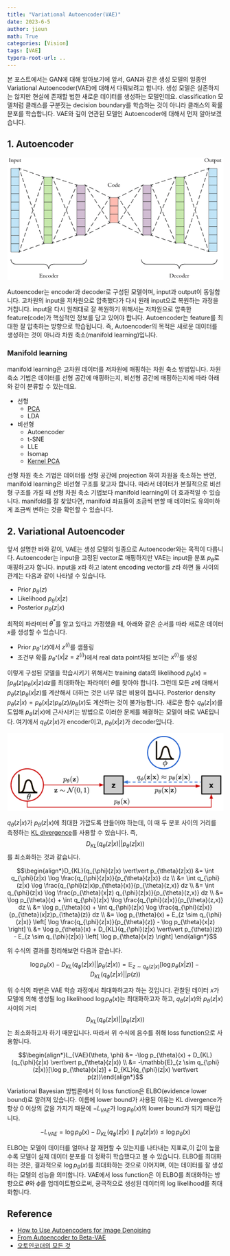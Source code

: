```yaml
---
title: "Variational Autoencoder(VAE)"
date: 2023-6-5
author: jieun
math: True
categories: [Vision]
tags: [VAE]
typora-root-url: ..
---
```


본 포스트에서는 GAN에 대해 알아보기에 앞서, GAN과 같은 생성 모델의 일종인 Variational Autoencoder(VAE)에 대해서 다뤄보려고 합니다. 생성 모델은 실존하지는 않지만 현실에 존재할 법한 새로운 데이터를 생성하는 모델인데요. classification 모델처럼 클래스를 구분짓는 decision boundary를 학습하는 것이 아니라 클래스의 확률 분포를 학습합니다. VAE와 깊이 연관된 모델인 Autoencoder에 대해서 먼저 알아보겠습니다.

## 1. Autoencoder

![](/assets/img/gan/ae.png)

Autoencoder는 encoder과 decoder로 구성된 모델이며, input과 output이 동일합니다. 고차원의 input을 저차원으로 압축했다가 다시 원래 input으로 복원하는 과정을 거칩니다. input을 다시 원래대로 잘 복원하기 위해서는 저차원으로 압축한 feature(code)가 핵심적인 정보를 담고 있어야 합니다. Autoencoder는 feature를 최대한 잘 압축하는 방향으로 학습됩니다. 즉, Autoencoder의 목적은 새로운 데이터를 생성하는 것이 아니라 차원 축소(manifold learning)입니다.

### Manifold learning

manifold learning은 고차원 데이터를 저차원에 매핑하는 차원 축소 방법입니다. 차원 축소 기법은 데이터를 선형 공간에 매핑하는지, 비선형 공간에 매핑하는지에 따라 아래와 같이 분류할 수 있는데요.

- 선형
  - [PCA](https://jieun121070.github.io/posts/PCA/)
  - LDA
- 비선형
  - Autoencoder
  - t-SNE
  - LLE
  - Isomap
  - [Kernel PCA](https://jieun121070.github.io/posts/Kernel-PCA/)

선형 차원 축소 기법은 데이터를 선형 공간에 projection 하여 차원을 축소하는 반면, manifold learning은 비선형 구조를 찾고자 합니다. 따라서 데이터가 본질적으로 비선형 구조를 가질 때 선형 차원 축소 기법보다 manifold learning이 더 효과적일 수 있습니다. manifold를 잘 찾았다면, manifold 좌표들이 조금씩 변할 때 데이터도 유의미하게 조금씩 변하는 것을 확인할 수 있습니다.

## 2. Variational Autoencoder

앞서 설명한 바와 같이, VAE는 생성 모델의 일종으로 Autoencoder와는 목적이 다릅니다. Autoencoder는 input을 고정된 vector로 매핑하지만 VAE는 input을 분포 $p_{\theta}$로 매핑하고자 합니다. input을 $x$라 하고 latent encoding vector를 $z$라 하면 둘 사이의 관계는 다음과 같이 나타낼 수 있습니다.

- Prior $p_{\theta}(z)$
- Likelihood $p_{\theta}(x \vert z)$
- Posterior $p_{\theta}(z \vert x)$

최적의 파라미터 $\theta^*$를 알고 있다고 가정했을 때, 아래와 같은 순서를 따라 새로운 데이터 $x$를 생성할 수 있습니다.

- Prior $p_{\theta^*}(z)$에서 $z^{(i)}$를 샘플링
- 조건부 확률 $p_{\theta^*}(x \vert z=z^{(i)})$에서 real data point처럼 보이는 $x^{(i)}$를 생성

이렇게 구성된 모델을 학습시키기 위해서는 training data의 likelihood $p_{\theta}(x)=\int{p_{\theta}(z)p_{\theta}(x \vert z)}dz$를 최대화하는 파라미터 $\theta$를 찾아야 합니다. 그런데 모든 $z$에 대해서 $p_{\theta}(z)p_{\theta}(x \vert z)$를 계산해서 더하는 것은 너무 많은 비용이 듭니다. Posterior density $p_{\theta}(z \vert x)=p_{\theta}(x \vert z)p_{\theta}(z)/p_{\theta}(x)$도 계산하는 것이 불가능합니다. 새로운 함수 $q_{\theta}(z \vert x)$를 도입해 $p_{\theta}(z \vert x)$에 근사시키는 방법으로 이러한 문제를 해결하는 모델이 바로 VAE입니다. 여기에서 $q_{\theta}(z \vert x)$가 encoder이고, $p_{\theta}(x \vert z)$가 decoder입니다.

![](/assets/img/gan/vae.png)



$q_{\theta}(z \vert x)$가 $p_{\theta}(z \vert x)$에 최대한 가깝도록 만들어야 하는데, 이 때 두 분포 사이의 거리를 측정하는 [KL divergence](https://jieun121070.github.io/posts/%EB%B6%84%ED%8F%AC-%EA%B0%84%EC%9D%98-%EA%B1%B0%EB%A6%AC%EB%A5%BC-%EC%B8%A1%EC%A0%95%ED%95%98%EB%8A%94-%EB%B0%A9%EB%B2%95%EB%93%A4/)를 사용할 수 있습니다. 즉, $$D_{KL}(q_{\theta}(z \vert x) \vert\vert p_{\theta}(z \vert x))$$를 최소화하는 것과 같습니다.

$$\begin{align*}D_{KL}(q_{\phi}(z|x) \vert\vert p_{\theta}(z|x)) &= \int q_{\phi}(z|x) \log \frac{q_{\phi}(z|x)}{p_{\theta}(z|x)} dz \\
&= \int q_{\phi}(z|x) \log \frac{q_{\phi}(z|x)p_{\theta}(x)}{p_{\theta}(z,x)} dz \\
&= \int q_{\phi}(z|x) \log \frac{p_{\theta}(x|z) q_{\phi}(z|x)}{p_{\theta}(z,x)} dz \\
&= \log p_{\theta}(x) + \int q_{\phi}(z|x) \log \frac{q_{\phi}(z|x)}{p_{\theta}(z,x)} dz \\
&= \log p_{\theta}(x) + \int q_{\phi}(z|x) \log \frac{q_{\phi}(z|x)}{p_{\theta}(x|z)p_{\theta}(z)} dz \\
&= \log p_{\theta}(x) + E_{z \sim q_{\phi}(z|x)} \left[ \log \frac{q_{\phi}(z|x)}{p_{\theta}(z)} - \log p_{\theta}(x|z) \right] \\
&= \log p_{\theta}(x) + D_{KL}(q_{\phi}(z|x) \vert\vert p_{\theta}(z)) - E_{z \sim q_{\phi}(z|x)} \left[ \log p_{\theta}(x|z) \right]
\end{align*}$$

위 수식의 결과를 정리해보면 다음과 같습니다.

$$\log p_{\theta}(x) - D_{KL}(q_{\phi}(z|x) \vert\vert p_{\theta}(z|x)) = \mathbb{E}_{z \sim q_{\phi}(z|x)}[\log p_{\theta}(x|z)] - D_{KL}(q_{\phi}(z|x) \vert\vert p(z))$$

위 수식의 좌변은 VAE 학습 과정에서 최대화하고자 하는 것입니다. 관찰된 데이터 $x$가 모델에 의해 생성될 log likelihood $\log p_{\theta}(x)$는 최대화하고자 하고, $q_{\theta}(z \vert x)$와 $p_{\theta}(z \vert x)$ 사이의 거리  $$D_{KL}(q_{\theta}(z \vert x) \vert\vert p_{\theta}(z \vert x))$$는 최소화하고자 하기 때문입니다. 따라서 위 수식에 음수를 취해 loss function으로 사용합니다.

$$\begin{align*}L_{VAE}(\theta, \phi) &= -\log p_{\theta}(x) + D_{KL}(q_{\phi}(z|x) \vert\vert p_{\theta}(z|x)) \\ &= -\mathbb{E}_{z \sim q_{\phi}(z|x)}[\log p_{\theta}(x|z)] + D_{KL}(q_{\phi}(z|x) \vert\vert p(z))\end{align*}$$

Variational Bayesian 방법론에서 이 loss function은 ELBO(evidence lower bound)로 알려져 있습니다. 이름에 lower bound가 사용된 이유는 KL divergence가 항상 0 이상의 값을 가지기 때문에 $-L_{VAE}$가 $\log p_{\theta}(x)$의 lower bound가 되기 때문입니다.

$$-L_{VAE} = \log p_{\theta}(x) - D_{KL}(q_{\phi}(z|x) \parallel p_{\theta}(z|x)) \leq \log p_{\theta}(x)$$

ELBO는 모델이 데이터를 얼마나 잘 재현할 수 있는지를 나타내는 지표로,이 값이 높을수록 모델이 실제 데이터 분포를 더 정확히 학습했다고 볼 수 있습니다. ELBO를 최대화하는 것은, 결과적으로 $\log p_{\theta}(x)$를 최대화하는 것으로 이어지며, 이는 데이터를 잘 생성하는 모델의 성능을 의미합니다. VAE에서 loss function은 이 ELBO를 최대화하는 방향으로 $\theta$와 $\phi$를 업데이트함으로써, 궁극적으로 생성된 데이터의 log likelihood를 최대화합니다.

## Reference

- [How to Use Autoencoders for Image Denoising](https://www.omdena.com/blog/denoising-autoencoders)
- [From Autoencoder to Beta-VAE](https://lilianweng.github.io/posts/2018-08-12-vae/)
- [오토인코더의 모든 것](https://www.youtube.com/watch?v=o_peo6U7IRM)
